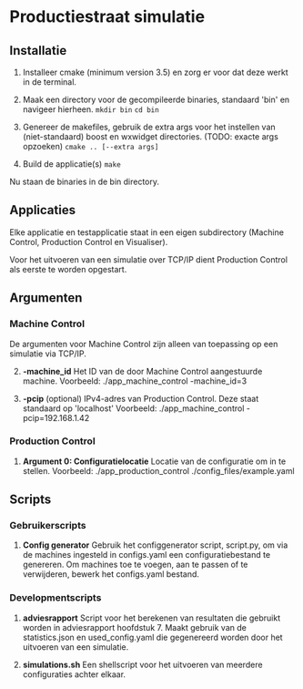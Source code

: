 # Productiestraat simulatie

## Installatie

1. Installeer cmake (minimum version 3.5) en zorg er voor dat deze werkt in
de terminal.

2. Maak een directory voor de gecompileerde binaries, standaard 'bin' en navigeer hierheen.
`mkdir bin`
`cd bin`

3. Genereer de makefiles, gebruik de extra args voor het instellen van
(niet-standaard) boost en wxwidget directories. (TODO: exacte args opzoeken)
`cmake .. [--extra args]`

4. Build de applicatie(s)
`make`

Nu staan de binaries in de bin directory.

## Applicaties

Elke applicatie en testapplicatie staat in een eigen subdirectory (Machine Control, Production Control en Visualiser).

Voor het uitvoeren van een simulatie over TCP/IP dient Production Control als eerste te worden opgestart.

## Argumenten

### Machine Control

De argumenten voor Machine Control zijn alleen van toepassing op een simulatie via TCP/IP.

2. **-machine_id**
Het ID van de door Machine Control aangestuurde machine.
Voorbeeld: ./app_machine_control -machine_id=3

1. **-pcip** (optional)
IPv4-adres van Production Control. Deze staat standaard op 'localhost'
Voorbeeld: ./app_machine_control -pcip=192.168.1.42


### Production Control

1. **Argument 0: Configuratielocatie**
Locatie van de configuratie om in te stellen.
Voorbeeld: ./app_production_control ./config_files/example.yaml

## Scripts

### Gebruikerscripts

1. **Config generator**
Gebruik het configgenerator script, script.py, om via de machines ingesteld in configs.yaml
een configuratiebestand te genereren. Om machines toe te voegen, aan te passen of te verwijderen,
bewerk het configs.yaml bestand.

### Developmentscripts

1. **adviesrapport**
Script voor het berekenen van resultaten die gebruikt worden in adviesrapport hoofdstuk 7.
Maakt gebruik van de statistics.json en used_config.yaml die gegenereerd worden door het uitvoeren
van een simulatie.

2. **simulations.sh**
Een shellscript voor het uitvoeren van meerdere configuraties achter elkaar.
